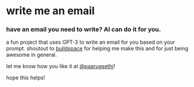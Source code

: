 # write me an email

### have an email you need to write? AI can do it for you.

a fun project that uses GPT-3 to write an email for you based on your prompt. shoutout to [buildspace](https://twitter.com/_buildspace) for helping me make this and for just being awesome in general.

let me know how you like it at [@paarugsethi](https://twitter.com/paarugsethi)!

hope this helps!